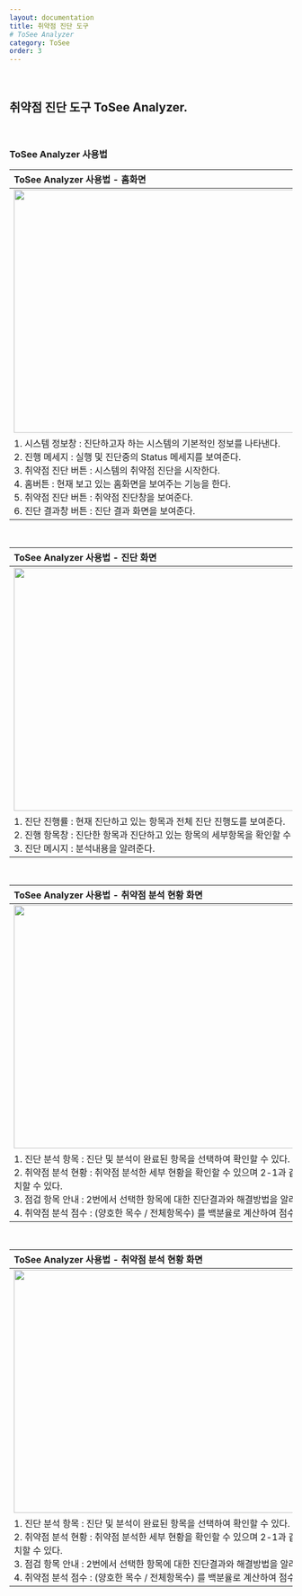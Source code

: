 ```yaml
---
layout: documentation
title: 취약점 진단 도구
# ToSee Analyzer
category: ToSee
order: 3
---
```

&nbsp;
## 취약점 진단 도구 ToSee Analyzer.
&nbsp;

### ToSee Analyzer 사용법


| ToSee Analyzer 사용법 - 홈화면 |
| :------------- |
| <img src="../../assets/images/analyzer/ana_man_001.png" width="800px" height="433px"/> |
| 1. 시스템 정보창 : 진단하고자 하는 시스템의 기본적인 정보를 나타낸다. <br> 2. 진행 메세지 : 실행 및 진단중의 Status 메세지를 보여준다. <br> 3. 취약점 진단 버튼 : 시스템의 취약점 진단을 시작한다. <br> 4. 홈버튼 : 현재 보고 있는 홈화면을 보여주는 기능을 한다. <br> 5. 취약점 진단 버튼 : 취약점 진단창을 보여준다. <br> 6. 진단 결과창 버튼 : 진단 결과 화면을 보여준다. |

<br>

| ToSee Analyzer 사용법 - 진단 화면 |
| :------------- |
| <img src="../../assets/images/analyzer/ana_man_002.png" width="800px" height="433px"/> |
| 1. 진단 진행률 : 현재 진단하고 있는 항목과 전체 진단 진행도를 보여준다. <br> 2. 진행 항목창 : 진단한 항목과 진단하고 있는 항목의 세부항목을 확인할 수 있다. <br> 3. 진단 메시지 : 분석내용을 알려준다. |

<br>

| ToSee Analyzer 사용법 - 취약점 분석 현황 화면 |
| :------------- |
| <img src="../../assets/images/analyzer/ana_man_003.png" width="800px" height="433px"/> |
| 1. 진단 분석 항목 : 진단 및 분석이 완료된 항목을 선택하여 확인할 수 있다. <br> 2. 취약점 분석 현황 : 취약점 분석한 세부 현황을 확인할 수 있으며 2-1과 같은 취약점 조치 버튼을 이용하여 취약점을 조치할 수 있다. <br> 3. 점검 항목 안내 : 2번에서 선택한 항목에 대한 진단결과와 해결방법을 알려준다. <br> 4. 취약점 분석 점수 : (양호한 목수 / 전체항목수) 를 백분율로 계산하여 점수로 표시해준다. |

<br>

| ToSee Analyzer 사용법 - 취약점 분석 현황 화면 |
| :------------- |
| <img src="../../assets/images/analyzer/ana_man_003.png" width="800px" height="433px"/> |
| 1. 진단 분석 항목 : 진단 및 분석이 완료된 항목을 선택하여 확인할 수 있다. <br> 2. 취약점 분석 현황 : 취약점 분석한 세부 현황을 확인할 수 있으며 2-1과 같은 취약점 조치 버튼을 이용하여 취약점을 조치할 수 있다. <br> 3. 점검 항목 안내 : 2번에서 선택한 항목에 대한 진단결과와 해결방법을 알려준다. <br> 4. 취약점 분석 점수 : (양호한 목수 / 전체항목수) 를 백분율로 계산하여 점수로 표시해준다. |